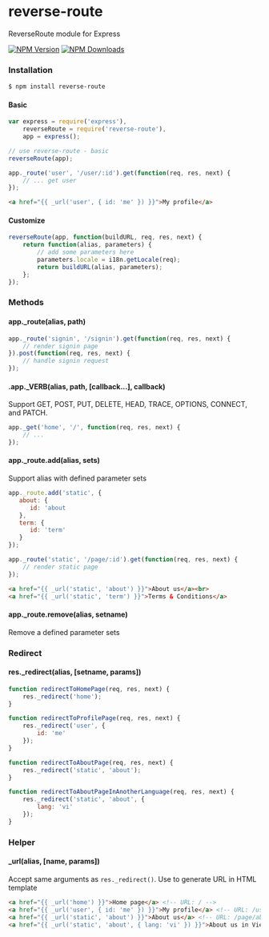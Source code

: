 reverse-route
=============

ReverseRoute module for Express

[![NPM Version][npm-image]][npm-url]
[![NPM Downloads][downloads-image]][downloads-url]

### Installation
```bash
$ npm install reverse-route
```

#### Basic
```js
var express = require('express'),
	reverseRoute = require('reverse-route'),
	app = express();

// use reverse-route - basic
reverseRoute(app);

app._route('user', '/user/:id').get(function(req, res, next) {
	// ... get user
});
```
```html
<a href="{{ _url('user', { id: 'me' }) }}">My profile</a>
```
#### Customize
```js
reverseRoute(app, function(buildURL, req, res, next) {
	return function(alias, parameters) {
		// add some parameters here
		parameters.locale = i18n.getLocale(req);
		return buildURL(alias, parameters);
	};
});
```
### Methods
#### app._route(alias, path)
```js
app._route('signin', '/signin').get(function(req, res, next) {
	// render signin page
}).post(function(req, res, next) {
	// handle signin request
});
```

#### .app._VERB(alias, path, [callback...], callback)
Support GET, POST, PUT, DELETE, HEAD, TRACE, OPTIONS, CONNECT, and PATCH.
```js
app._get('home', '/', function(req, res, next) {
	// ...
});
```

#### app._route.add(alias, sets)
Support alias with defined parameter sets
```js
app._route.add('static', {
   about: {
	  id: 'about
   },
   term: {
	  id: 'term'
   }
});

app._route('static', '/page/:id').get(function(req, res, next) {
	// render static page
});
```

```html
<a href="{{ _url('static', 'about') }}">About us</a><br>
<a href="{{ _url('static', 'term') }}">Terms & Conditions</a>
```

#### app._route.remove(alias, setname)
Remove a defined parameter sets
### Redirect
#### res._redirect(alias, [setname, params])
```js
function redirectToHomePage(req, res, next) {
	res._redirect('home');
}

function redirectToProfilePage(req, res, next) {
	res._redirect('user', {
		id: 'me'
	});
}

function redirectToAboutPage(req, res, next) {
	res._redirect('static', 'about');
}

function redirectToAboutPageInAnotherLanguage(req, res, next) {
	res._redirect('static', 'about', {
		lang: 'vi'
	});
}
```
### Helper
#### _url(alias, [name, params])
Accept same arguments as `res._redirect()`. Use to generate URL in HTML template
```html
<a href="{{ _url('home') }}">Home page</a> <!-- URL: / -->
<a href="{{ _url('user', { id: 'me' }) }}">My profile</a> <!-- URL: /user/me -->
<a href="{{ _url('static', 'about') }}">About us</a> <!-- URL: /page/about  -->
<a href="{{ _url('static', 'about', { lang: 'vi' }) }}">About us in Vietnamese</a> <!-- URL: /page/about?lang=vi -->
```
[npm-image]: https://img.shields.io/npm/v/reverse-route.svg?style=flat
[npm-url]: https://www.npmjs.org/package/reverse-route
[downloads-image]: https://img.shields.io/npm/dm/reverse-route.svg?style=flat
[downloads-url]: https://npmjs.org/package/reverse-route